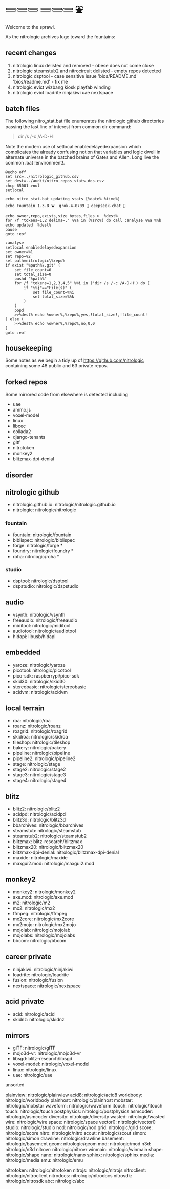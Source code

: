 # 𓄷𓄲𓄵 𓄷𓄲𓄲 ⛲

Welcome to the sprawl.

As the nitrologic archives luge toward the fountains:

## recent changes

1. nitrologic linux delisted and removed - obese does not come close
2. nitrologic steamstub2 and nitrocircuit delisted - empty repos detected
3. nitrologic dsptool - case sensitive issue 'bios/README.md' 'bios/readme.md' - fix me
4. nitrologic evict wizbang kiosk playfab winding
5. nitrologic evict loadrite ninjakiwi uae nextspace

## batch files

The following nitro_stat.bat file enumerates the nitrologic github directories passing 
the last line of interest from common dir command:

> dir /s /-c /A-D-H

Note the modern use of setlocal enabledelayedexpansion which complicates the already
confusing notion that variables and logic dwell in alternate universe in the batched
brains of Gates and Allen. Long live the common .bat !environment!.

```
@echo off
set src=../nitrologic_github.csv
set dest=../audit/nitro_repos_stats_dos.csv
chcp 65001 >nul
setlocal

echo nitro_stat.bat updating stats [%date% %time%]
echo Fountain 1.3.8 ⛲  grok-4-0709 🚀 deepseek-chat 🐋

echo owner,repo,exists,size_bytes,files >  %dest%
for /f "tokens=1,2 delims=," %%a in (%src%) do call :analyse %%a %%b
echo updated  %dest%
pause
goto :eof

:analyse
setlocal enabledelayedexpansion
set owner=%1
set repo=%2
set path=nitrologic\%repo%
if exist "%path%\.git" (
	set file_count=0
	set total_size=0
	pushd "%path%"
	for /f "tokens=1,2,3,4,5" %%i in ('dir /s /-c /A-D-H') do (
		if "%%j"=="File(s)" (
			set file_count=%%i
			set total_size=%%k
		)
	)
	popd
	>>%dest% echo %owner%,%repo%,yes,!total_size!,!file_count!
) else (
	>>%dest% echo %owner%,%repo%,no,0,0
)
goto :eof
```

## housekeeping

Some notes as we begin a tidy up of https://github.com/nitrologic containing some 48 public and 63 private repos.

## forked repos

Some mirrored code from elsewhere is detected including

* uae
* ammo.js
* voxel-model
* linux
* libcec
* collada2
* django-tenants
* gltf
* nitrotoken
* monkey2
* blitzmax-dpi-denial

## disorder

## nitrologic github

- nitrologic.github.io: nitrologic/nitrologic.github.io
- nitrologic: nitrologic/nitrologic

### fountain

- fountain: nitrologic/fountain
- biblispec: nitrologic/biblispec
- forge: nitrologic/forge *
- foundry: nitrologic/foundry *
- roha: nitrologic/roha *

### studio

- dsptool: nitrologic/dsptool
- dspstudio: nitrologic/dspstudio

## audio

- vsynth: nitrologic/vsynth
- freeaudio: nitrologic/freeaudio
- miditool: nitrologic/miditool
- audiotool: nitrologic/audiotool
- hidapi: libusb/hidapi

## embedded

- yaroze: nitrologic/yaroze
- picotool: nitrologic/picotool
- pico-sdk: raspberrypi/pico-sdk
- skid30: nitrologic/skid30
- stereobasic: nitrologic/stereobasic
- acidvm: nitrologic/acidvm

## local terrain

- roa: nitrologic/roa
- roanz: nitrologic/roanz
- roagrid: nitrologic/roagrid
- skidroa: nitrologic/skidroa
- tileshop: nitrologic/tileshop
- bakery: nitrologic/bakery
- pipeline: nitrologic/pipeline
- pipeline2: nitrologic/pipeline2
- stage: nitrologic/stage
- stage2: nitrologic/stage2
- stage3: nitrologic/stage3
- stage4: nitrologic/stage4

## blitz

- blitz2: nitrologic/blitz2
- acidpd: nitrologic/acidpd
- blitz3d: nitrologic/blitz3d
- bbarchives: nitrologic/bbarchives
- steamstub: nitrologic/steamstub
- steamstub2: nitrologic/steamstub2
- blitzmax: blitz-research/blitzmax
- blitzmax20: nitrologic/blitzmax20
- blitzmax-dpi-denial: nitrologic/blitzmax-dpi-denial
- maxide: nitrologic/maxide
- maxgui2.mod: nitrologic/maxgui2.mod

## monkey2

- monkey2: nitrologic/monkey2
- axe.mod: nitrologic/axe.mod
- m2: nitrologic/m2
- mx2: nitrologic/mx2
- ffmpeg: nitrologic/ffmpeg
- mx2core: nitrologic/mx2core
- mx2mojo: nitrologic/mx2mojo
- mojolab: nitrologic/mojolab
- mojolabs: nitrologic/mojolabs
- bbcom: nitrologic/bbcom

## career private

- ninjakiwi: nitrologic/ninjakiwi
- loadrite: nitrologic/loadrite
- fusion: nitrologic/fusion
- nextspace: nitrologic/nextspace

## acid private

- acid: nitrologic/acid
- skidnz: nitrologic/skidnz

## mirrors

- glTF: nitrologic/glTF
- mojo3d-vr: nitrologic/mojo3d-vr
- libsgd: blitz-research/libsgd
- voxel-model: nitrologic/voxel-model
- linux: nitrologic/linux
- uae: nitrologic/uae

unsorted

plainview: nitrologic/plainview
acid8: nitrologic/acid8
worldbody: nitrologic/worldbody
plainhost: nitrologic/plainhost
mobstar: nitrologic/mobstar
waveform: nitrologic/waveform
itouch: nitrologic/itouch
touch: nitrologic/touch
postphysics: nitrologic/postphysics
asmcoder: nitrologic/asmcoder
diversity: nitrologic/diversity
wasted: nitrologic/wasted
wire: nitrologic/wire
space: nitrologic/space
vector0: nitrologic/vector0
studio: nitrologic/studio
nod: nitrologic/nod
grid: nitrologic/grid
score: nitrologic/score
nitro: nitrologic/nitro
scout: nitrologic/scout
simon: nitrologic/simon
drawline: nitrologic/drawline
basement: nitrologic/basement
geom: nitrologic/geom
mod: nitrologic/mod
n3d: nitrologic/n3d
nitrovr: nitrologic/nitrovr
winmain: nitrologic/winmain
shape: nitrologic/shape
nano: nitrologic/nano
sphinx: nitrologic/sphinx
media: nitrologic/media
emu: nitrologic/emu

nitrotoken: nitrologic/nitrotoken
nitrojs: nitrologic/nitrojs
nitroclient: nitrologic/nitroclient
nitrodocs: nitrologic/nitrodocs
nitrosdk: nitrologic/nitrosdk
abc: nitrologic/abc
